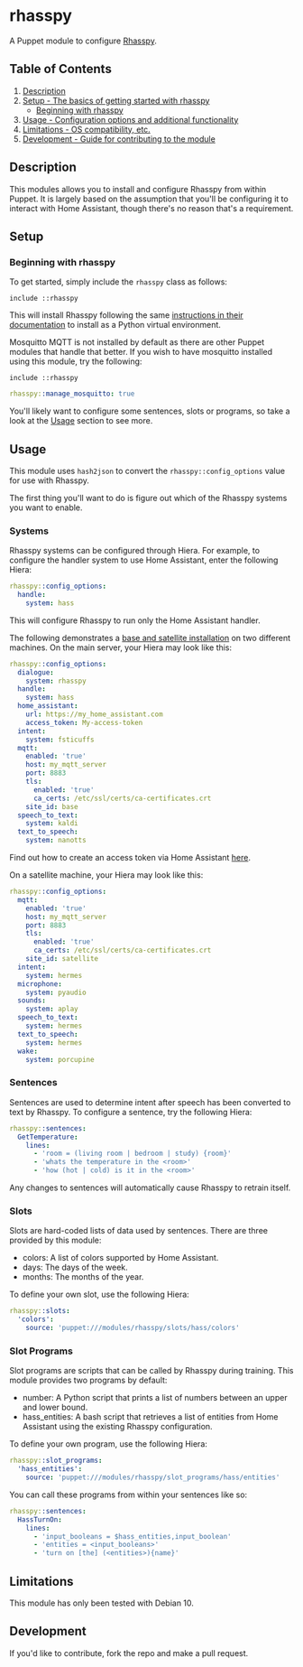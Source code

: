 # rhasspy

A Puppet module to configure [Rhasspy](https://rhasspy.readthedocs.io/en/latest/).

## Table of Contents

1. [Description](#description)
1. [Setup - The basics of getting started with rhasspy](#setup)
    * [Beginning with rhasspy](#beginning-with-rhasspy)
1. [Usage - Configuration options and additional functionality](#usage)
1. [Limitations - OS compatibility, etc.](#limitations)
1. [Development - Guide for contributing to the module](#development)

## Description

This modules allows you to install and configure Rhasspy from within Puppet.
It is largely based on the assumption that you'll be configuring it to interact with Home Assistant, though there's no reason that's a requirement.

## Setup

### Beginning with rhasspy

To get started, simply include the `rhasspy` class as follows:

``` puppet
include ::rhasspy
```

This will install Rhasspy following the same [instructions in their documentation](https://rhasspy.readthedocs.io/en/latest/installation/#virtual-environment) to install as a Python virtual environment.

Mosquitto MQTT is not installed by default as there are other Puppet modules that handle that better.
If you wish to have mosquitto installed using this module, try the following:

``` puppet
include ::rhasspy
```

``` yaml
rhasspy::manage_mosquitto: true
```

You'll likely want to configure some sentences, slots or programs, so take a look at the [Usage](#usage) section to see more.

## Usage

This module uses `hash2json` to convert the `rhasspy::config_options` value for use with Rhasspy.

The first thing you'll want to do is figure out which of the Rhasspy systems you want to enable.

### Systems

Rhasspy systems can be configured through Hiera.
For example, to configure the handler system to use Home Assistant, enter the following Hiera:

``` yaml
rhasspy::config_options:
  handle:
    system: hass
```

This will configure Rhasspy to run only the Home Assistant handler.

The following demonstrates a [base and satellite installation](https://rhasspy.readthedocs.io/en/latest/tutorials/#server-with-satellites) on two different machines.
On the main server, your Hiera may look like this:

``` yaml
rhasspy::config_options:
  dialogue:
    system: rhasspy
  handle:
    system: hass
  home_assistant:
    url: https://my_home_assistant.com
    access_token: My-access-token
  intent:
    system: fsticuffs
  mqtt:
    enabled: 'true'
    host: my_mqtt_server
    port: 8883
    tls:
      enabled: 'true'
      ca_certs: /etc/ssl/certs/ca-certificates.crt
    site_id: base
  speech_to_text:
    system: kaldi
  text_to_speech:
    system: nanotts
```

Find out how to create an access token via Home Assistant [here](https://developers.home-assistant.io/docs/auth_api/#long-lived-access-token).

On a satellite machine, your Hiera may look like this:

``` yaml
rhasspy::config_options:
  mqtt:
    enabled: 'true'
    host: my_mqtt_server
    port: 8883
    tls:
      enabled: 'true'
      ca_certs: /etc/ssl/certs/ca-certificates.crt
    site_id: satellite
  intent:
    system: hermes
  microphone:
    system: pyaudio
  sounds:
    system: aplay
  speech_to_text:
    system: hermes
  text_to_speech:
    system: hermes
  wake:
    system: porcupine
```

### Sentences

Sentences are used to determine intent after speech has been converted to text by Rhasspy.
To configure a sentence, try the following Hiera:

``` yaml
rhasspy::sentences:
  GetTemperature:
    lines:
      - 'room = (living room | bedroom | study) {room}'
      - 'whats the temperature in the <room>'
      - 'how (hot | cold) is it in the <room>'
```

Any changes to sentences will automatically cause Rhasspy to retrain itself.

### Slots

Slots are hard-coded lists of data used by sentences.
There are three provided by this module:

* colors: A list of colors supported by Home Assistant.
* days: The days of the week.
* months: The months of the year.

To define your own slot, use the following Hiera:

``` yaml
rhasspy::slots:
  'colors':
    source: 'puppet:///modules/rhasspy/slots/hass/colors'
```

### Slot Programs

Slot programs are scripts that can be called by Rhasspy during training.
This module provides two programs by default:

* number: A Python script that prints a list of numbers between an upper and lower bound.
* hass_entities: A bash script that retrieves a list of entities from Home Assistant using the existing Rhasspy configuration.

To define your own program, use the following Hiera:

``` yaml
rhasspy::slot_programs:
  'hass_entities':
    source: 'puppet:///modules/rhasspy/slot_programs/hass/entities'
```

You can call these programs from within your sentences like so:

``` yaml
rhasspy::sentences:
  HassTurnOn:
    lines:
      - 'input_booleans = $hass_entities,input_boolean'
      - 'entities = <input_booleans>'
      - 'turn on [the] (<entities>){name}'
```

## Limitations

This module has only been tested with Debian 10.

## Development

If you'd like to contribute, fork the repo and make a pull request.
